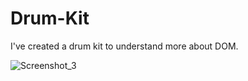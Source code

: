 # Drum-Kit
I've created a drum kit to understand more about DOM.


![Screenshot_3](https://user-images.githubusercontent.com/54683786/134901446-1289b38a-ead1-4500-83ed-793acecf9c5f.png)
